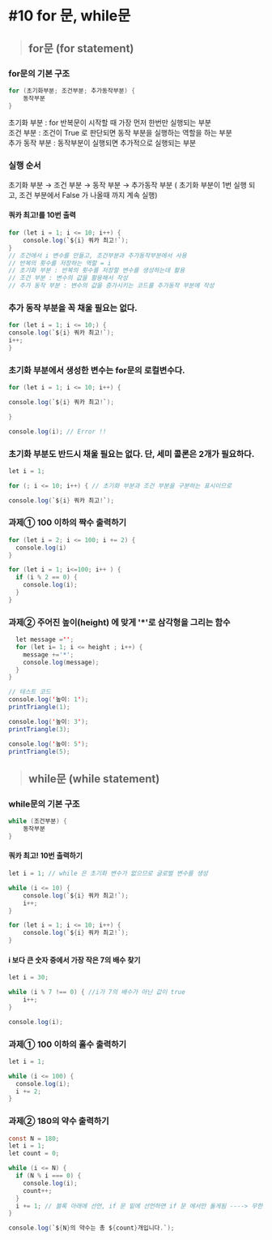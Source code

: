 # #10 for 문, while문 
>## for문 (for statement)
### for문의 기본 구조 
```java
for (초기화부분; 조건부분; 추가동작부분) {
    동작부분
}
```
초기화 부분 : for 반복문이 시작할 때 가장 먼저 한번만 실행되는 부분  
조건 부분 : 조건이 True 로 판단되면 동작 부분을 실행하는 역할을 하는 부분  
추가 동작 부분 : 동작부분이 실행되면 추가적으로 실행되는 부분 

### 실행 순서
초기화 부분 →  조건 부분 → 동작 부분 → 추가동작 부분 
( 초기화 부분이 1번 실행 되고, 조건 부분에서 False 가 나올때 까지 계속 실행)
#### 쿼카 최고!를 10번 출력 
```java
for (let i = 1; i <= 10; i++) {
    console.log(`${i} 쿼카 최고!`);
}
// 조건에서 i 변수를 만들고, 조건부분과 추가동작부분에서 사용
// 반복의 횟수를 저장하는 역할 = i 
// 초기화 부분 : 반복의 횟수를 저장할 변수를 생성하는데 활용 
// 조건 부분 : 변수의 값을 활용해서 작성 
// 추가 동작 부분 : 변수의 값을 증가시키는 코드를 추가동작 부분에 작성 
```
### 추가 동작 부분을 꼭 채울 필요는 없다.
```java
for (let i = 1; i <= 10;) {
console.log(`${i} 쿼카 최고!`);
i++;
}
```
### 초기화 부분에서 생성한 변수는 for문의 로컬변수다.
```java
for (let i = 1; i <= 10; i++) {

console.log(`${i} 쿼카 최고!`);

}

console.log(i); // Error !!
```
### 초기화 부분도 반드시 채울 필요는 없다. 단, 세미 콜론은 2개가 필요하다.
```java
let i = 1;

for (; i <= 10; i++) { // 초기화 부분과 조건 부분을 구분하는 표시이므로

console.log(`${i} 쿼카 최고!`);
```
### 과제① 100 이하의 짝수 출력하기 
```java
for (let i = 2; i <= 100; i += 2) {
  console.log(i)
}

for (let i = 1; i<=100; i++ ) {
  if (i % 2 == 0) {
    console.log(i);
  }
}
```
### 과제② 주어진 높이(height) 에 맞게 '*'로 삼각형을 그리는 함수 
```java
  let message ='';
  for (let i= 1; i <= height ; i++) {
    message +='*';
    console.log(message);
  }
}

// 테스트 코드
console.log('높이: 1');
printTriangle(1);

console.log('높이: 3');
printTriangle(3);

console.log('높이: 5');
printTriangle(5);
```
>## while문 (while statement)
### while문의 기본 구조 
```java
while (조건부분) {
    동작부분
}
```
#### 쿼카 최고! 10번 출력하기 
```java
let i = 1; // while 은 초기화 변수가 없으므로 글로벌 변수를 생성

while (i <= 10) {
    console.log(`${i} 쿼카 최고!`);
    i++;
}

for (let i = 1; i <= 10; i++) {
    console.log(`${i} 쿼카 최고!`);
}
```
#### i 보다 큰 숫자 중에서 가장 작은 7의 배수 찾기
```java
let i = 30;

while (i % 7 !== 0) { //i가 7의 배수가 아닌 값이 true 
    i++;
}

console.log(i);
```
### 과제① 100 이하의 홀수 출력하기 
```java
let i = 1;

while (i <= 100) {
  console.log(i);
  i += 2;
}
```
### 과제② 180의 약수 출력하기
```java
const N = 180;
let i = 1;
let count = 0;

while (i <= N) {
  if (N % i === 0) {
    console.log(i);
    count++;
  }
  i += 1; // 블록 아래에 선언, if 문 밑에 선언하면 if 문 에서만 돌게됨 ----> 무한루프
}

console.log(`${N}의 약수는 총 ${count}개입니다.`);
```
